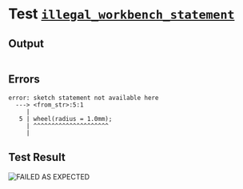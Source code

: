 # Test [`illegal_workbench_statement`](../doc/structure/workbench.md#L253)

## Output

```,plain
```

## Errors

```,plain
error: sketch statement not available here
  ---> <from_str>:5:1
     |
   5 | wheel(radius = 1.0mm);
     | ^^^^^^^^^^^^^^^^^^^^^
     |
```

## Test Result

![FAILED AS EXPECTED](../doc/structure/.test/illegal_workbench_statement.png)
